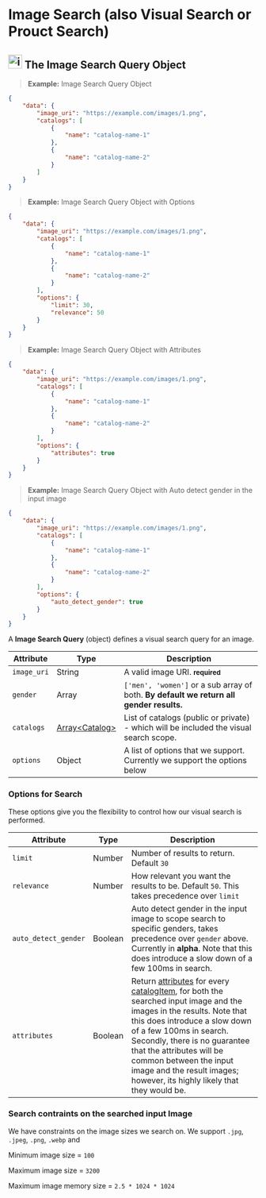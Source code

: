 
# Image Search (also Visual Search or Prouct Search)

## <img src="images/image-search_icon.png" alt="image-search_icon" width="28px" height="auto"> The Image Search Query Object

> **Example:** Image Search Query Object

```json
{
    "data": {
        "image_uri": "https://example.com/images/1.png",
        "catalogs": [
            {
                "name": "catalog-name-1"
            },
            {
                "name": "catalog-name-2"
            }
        ]
    }
}
```

> **Example:** Image Search Query Object with Options

```json
{
    "data": {
        "image_uri": "https://example.com/images/1.png",
        "catalogs": [
            {
                "name": "catalog-name-1"
            },
            {
                "name": "catalog-name-2"
            }
        ],
        "options": {
            "limit": 30,
            "relevance": 50
        }
    }
}
```

> **Example:** Image Search Query Object with Attributes

```json
{
    "data": {
        "image_uri": "https://example.com/images/1.png",
        "catalogs": [
            {
                "name": "catalog-name-1"
            },
            {
                "name": "catalog-name-2"
            }
        ],
        "options": {
            "attributes": true
        }
    }
}
```

> **Example:** Image Search Query Object with Auto detect gender in the input image

```json
{
    "data": {
        "image_uri": "https://example.com/images/1.png",
        "catalogs": [
            {
                "name": "catalog-name-1"
            },
            {
                "name": "catalog-name-2"
            }
        ],
        "options": {
            "auto_detect_gender": true
        }
    }
}
```

A **Image Search Query** (object) defines a visual search query for an image.

Attribute 		| Type 									| Description
------- 		| -------								| -------
`image_uri` 	| String								| A valid image URI. **<small>required</small>**
`gender`        | Array                                 | `['men', 'women']` or a sub array of both. __By default we return all gender results.__
`catalogs` 		| [Array&lt;Catalog&gt;](#catalog)		| List of catalogs (public or private) - which will be included the visual search scope.
`options`       | Object                                | A list of options that we support. Currently we support the options below

### Options for Search

These options give you the flexibility to control how our visual search is performed.

Attribute               | Type                                  | Description
-------                 | -------                               | -------
`limit`                 | Number                                | Number of results to return. Default `30`
`relevance`             | Number                                | How relevant you want the results to be. Default `50`. This takes precedence over `limit`
`auto_detect_gender`    | Boolean                               | Auto detect gender in the input image to scope search to specific genders, takes precedence over `gender` above. Currently in **alpha**. Note that this does introduce a slow down of a few 100ms in search.
`attributes`            | Boolean                               | Return [attributes](#supported-attributes) for every [catalogItem](#catalog-items), for both the searched input image and the images in the results. Note that this does introduce a slow down of a few 100ms in search. Secondly, there is no guarantee that the attributes will be common between the input image and the result images; however, its highly likely that they would be.

### Search contraints on the searched input Image

We have constraints on the image sizes we search on. We support `.jpg`, `.jpeg`, `.png`, `.webp` and

Minimum image size = `100`

Maximum image size = `3200`

Maximum image memory size = `2.5 * 1024 * 1024`

